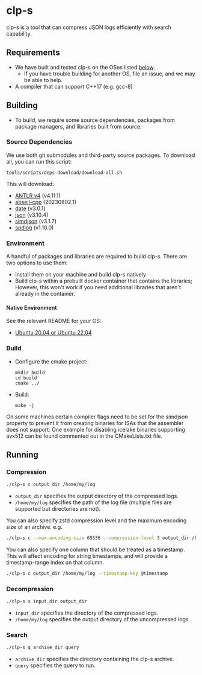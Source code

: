 # clp-s

clp-s is a tool that can compress JSON logs efficiently with search capability.

## Requirements

+ We have built and tested clp-s on the OSes listed [below](#native-environment).
    + If you have trouble building for another OS, file an issue, and we may be able to help.
+ A compiler that can support C++17 (e.g. gcc-8)

## Building

* To build, we require some source dependencies, packages from package managers, and libraries built from source.

### Source Dependencies

We use both git submodules and third-party source packages. To download all, you can run this script:

```shell
tools/scripts/deps-download/download-all.sh
```

This will download:

* [ANTLR v4](https://www.antlr.org/download.html) (v4.11.1)
* [abseil-cpp](https://github.com/abseil/abseil-cpp.git) (20230802.1)
* [date](https://github.com/HowardHinnant/date.git) (v3.0.1)
* [json](https://github.com/nlohmann/json.git) (v3.10.4)
* [simdjson](https://github.com/simdjson/simdjson.git) (v3.1.7)
* [spdlog](https://github.com/gabime/spdlog.git) (v1.10.0)

### Environment

A handful of packages and libraries are required to build clp-s. There are two options to use them:

* Install them on your machine and build clp-s natively
* Build clp-s within a prebuilt docker container that contains the libraries;
  However, this won't work if you need additional libraries that aren't already in the container.

#### Native Environment

See the relevant README for your OS:

* [Ubuntu 20.04 or Ubuntu 22.04](./tools/scripts/lib_install/ubuntu-focal-and-jammy/README.md)

### Build

* Configure the cmake project:
  ```shell
  mkdir build
  cd build
  cmake ../
  ```

* Build:
  ```shell
  make -j
  ```

On some machines certain compiler flags need to be set for the simdjson property to prevent it from
creating binaries for ISAs that the assembler does not support. One example for disabling icelake binaries supporting
avx512 can be found commented out in the CMakeLists.txt file.

## Running

### Compression

```bash
./clp-s c output_dir /home/my/log
```

+ `output_dir` specifies the output directory of the compressed logs.
+ `/home/my/log` specifies the path of the log file (multiple files are supported but directories are not).

You can also specify zstd compression level and the maximum encoding size of an archive. e.g.

```bash
./clp-s c --max-encoding-size 65536 --compression-level 3 output_dir /home/my/log
```

You can also specify one column that should be treated as a timestamp. This will affect encoding for string timestamps,
and will provide a timestamp-range index on that column.

```bash
./clp-s c output_dir /home/my/log --timestamp-key @timestamp
```

### Decompression

```bash
./clp-s x input_dir output_dir
```

+ `input_dir` specifies the directory of the compressed logs.
+ `/home/my/log` specifies the output directory of the uncompressed logs.

### Search

```bash
./clp-s q archive_dir query
```

+ `archive_dir` specifies the directory containing the clp-s archive.
+ `query` specifies the query to run.
